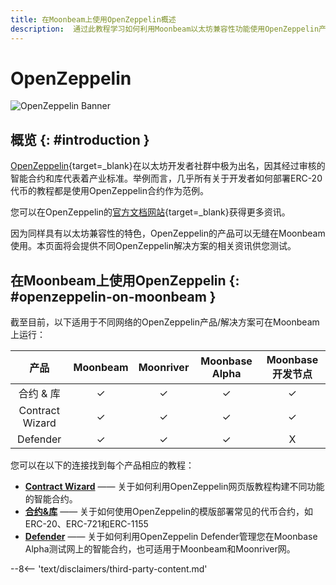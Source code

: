 ```yaml
---
title: 在Moonbeam上使用OpenZeppelin概述
description:  通过此教程学习如何利用Moonbeam以太坊兼容性功能使用OpenZeppelin产品。
---
```


# OpenZeppelin

![OpenZeppelin Banner](/images/builders/build/eth-api/dev-env/openzeppelin/openzeppelin-banner.png)

## 概览 {: #introduction } 

[OpenZeppelin](https://openzeppelin.com/){target=_blank}在以太坊开发者社群中极为出名，因其经过审核的智能合约和库代表着产业标准。举例而言，几乎所有关于开发者如何部署ERC-20代币的教程都是使用OpenZeppelin合约作为范例。

您可以在OpenZeppelin的[官方文档网站](https://docs.openzeppelin.com/openzeppelin/){target=_blank}获得更多资讯。

因为同样具有以太坊兼容性的特色，OpenZeppelin的产品可以无缝在Moonbeam使用。本页面将会提供不同OpenZeppelin解决方案的相关资讯供您测试。

## 在Moonbeam上使用OpenZeppelin {: #openzeppelin-on-moonbeam } 

截至目前，以下适用于不同网络的OpenZeppelin产品/解决方案可在Moonbeam上运行：

|      **产品**      | **Moonbeam** | **Moonriver** | **Moonbase Alpha** | **Moonbase开发节点** |
|:---------------------:|:------------:|:-------------:|:------------------:|:---------------------:|
| 合约 & 库 |      ✓       |       ✓       |         ✓          |           ✓           |
|    Contract Wizard    |      ✓       |       ✓       |         ✓          |           ✓           |
|       Defender        |      ✓       |       ✓       |         ✓          |           X           |

您可以在以下的连接找到每个产品相应的教程：

 - [**Contract Wizard**](/builders/build/eth-api/dev-env/openzeppelin/contracts/#openzeppelin-contract-wizard) —— 关于如何利用OpenZeppelin网页版教程构建不同功能的智能合约。
 - [**合约&库**](/builders/build/eth-api/dev-env/openzeppelin/contracts/#deploying-openzeppelin-contracts-on-moonbeam) —— 关于如何使用OpenZeppelin的模版部署常见的代币合约，如ERC-20、ERC-721和ERC-1155
 - [**Defender**](/builders/build/eth-api/dev-env/openzeppelin/defender/) —— 关于如何利用OpenZeppelin Defender管理您在Moonbase Alpha测试网上的智能合约，也可适用于Moonbeam和Moonriver网。

--8<-- 'text/disclaimers/third-party-content.md'